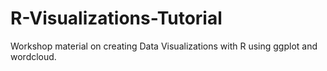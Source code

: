 # R-Visualizations-Tutorial
Workshop material on creating Data Visualizations with R using ggplot and wordcloud.
